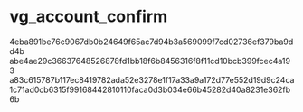 vg_account_confirm
==================
4eba891be76c9067db0b24649f65ac7d94b3a569099f7cd02736ef379ba9dd4b
abe4ae29c36637648526878fd1bb18f6b8456316f8f11cd10bcb399fcec4a193
a83c615787b117ec8419782ada52e3278e1f17a33a9a172d77e552d19d9c24ca
1c71ad0cb6315f99168442810110faca0d3b034e66b45282d40a8231e362fb6b
